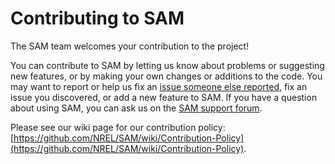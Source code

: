 # Contributing to SAM
The SAM team welcomes your contribution to the project!

You can contribute to SAM by letting us know about problems or suggesting new features, or by making your own changes or additions to the code. You may want to report or help us fix an [issue someone else reported](https://github.com/NREL/SAM/issues), fix an issue you discovered, or add a new feature to SAM. If you have a question about using SAM, you can ask us on the [SAM support forum](https://sam.nrel.gov/support).

Please see our wiki page for our contribution policy: [https://github.com/NREL/SAM/wiki/Contribution-Policy](https://github.com/NREL/SAM/wiki/Contribution-Policy).
